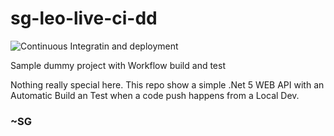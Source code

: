 # sg-leo-live-ci-dd
![Continuous Integratin and deployment](https://github.com/ScottGeek/sg-leo-live-ci-dd/workflows/Continuous%20Integratin%20and%20deployment/badge.svg)

Sample dummy project with Workflow build and test

Nothing really special here. This repo show a simple .Net 5 WEB API with an Automatic Build an Test when a code push happens from a Local Dev.

### ~SG

